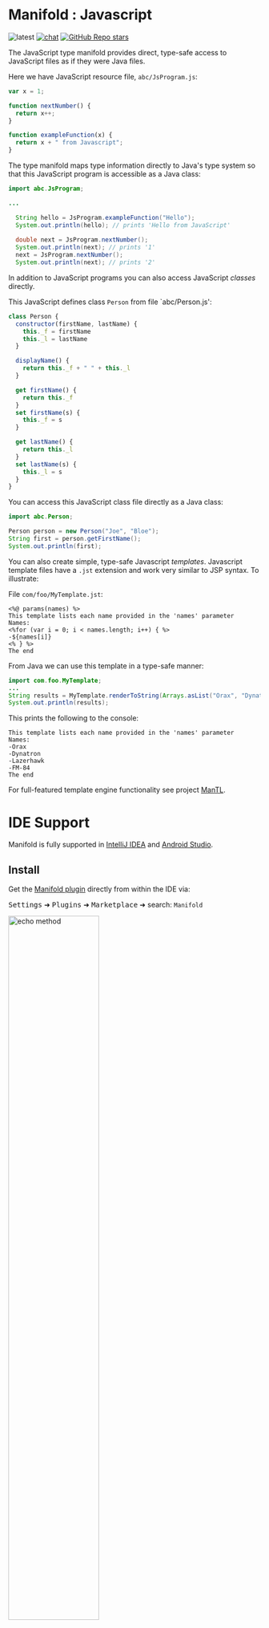 # Manifold : Javascript

![latest](https://img.shields.io/badge/latest-v2025.1.6-royalblue.svg)
[![chat](https://img.shields.io/badge/discord-manifold-seagreen.svg?logo=discord)](https://discord.gg/9x2pCPAASn)
[![GitHub Repo stars](https://img.shields.io/github/stars/manifold-systems/manifold?logo=github&style=flat&color=tan)](https://github.com/manifold-systems/manifold)

The JavaScript type manifold provides direct, type-safe access to JavaScript files
as if they were Java files.

Here we have JavaScript resource file, `abc/JsProgram.js`:
```javascript
var x = 1;

function nextNumber() {
  return x++;
}

function exampleFunction(x) {
  return x + " from Javascript";
}
```

The type manifold maps type information directly to Java's type system so that
this JavaScript program is accessible as a Java class:

```java
import abc.JsProgram;

...

  String hello = JsProgram.exampleFunction("Hello");
  System.out.println(hello); // prints 'Hello from JavaScript'
  
  double next = JsProgram.nextNumber();
  System.out.println(next); // prints '1'
  next = JsProgram.nextNumber();
  System.out.println(next); // prints '2'
```

In addition to JavaScript programs you can also access JavaScript _classes_ directly.

This JavaScript defines class `Person` from file `abc/Person.js':
```javascript
class Person {
  constructor(firstName, lastName) {
    this._f = firstName
    this._l = lastName
  }

  displayName() {
    return this._f + " " + this._l
  }

  get firstName() {
    return this._f
  }
  set firstName(s) {
    this._f = s
  }

  get lastName() {
    return this._l
  }
  set lastName(s) {
    this._l = s
  }
}
```

You can access this JavaScript class file directly as a Java class:
```java
import abc.Person;

Person person = new Person("Joe", "Bloe");
String first = person.getFirstName();
System.out.println(first);
```

You can also create simple, type-safe Javascript _templates_.  Javascript template files have a `.jst` extension
and work very similar to JSP syntax. To illustrate:

File `com/foo/MyTemplate.jst`:
```
<%@ params(names) %>
This template lists each name provided in the 'names' parameter
Names:
<%for (var i = 0; i < names.length; i++) { %>
-${names[i]}
<% } %>
The end
```
From Java we can use this template in a type-safe manner:
```java
import com.foo.MyTemplate;
...
String results = MyTemplate.renderToString(Arrays.asList("Orax", "Dynatron", "Lazerhawk", "FM-84"));
System.out.println(results);
``` 
This prints the following to the console:
```
This template lists each name provided in the 'names' parameter
Names:
-Orax
-Dynatron
-Lazerhawk
-FM-84
The end
```

For full-featured template engine functionality see project [ManTL](https://github.com/manifold-systems/manifold/tree/master/manifold-deps-parent/manifold-templates).


# IDE Support 

Manifold is fully supported in [IntelliJ IDEA](https://www.jetbrains.com/idea/download) and [Android Studio](https://developer.android.com/studio).

## Install

Get the [Manifold plugin](https://plugins.jetbrains.com/plugin/10057-manifold) directly from within the IDE via:

<kbd>Settings</kbd> ➜ <kbd>Plugins</kbd> ➜ <kbd>Marketplace</kbd> ➜ search: `Manifold`

<p><img src="http://manifold.systems/images/ManifoldPlugin.png" alt="echo method" width="60%" height="60%"/></p>

## Sample Project

Experiment with the [Manifold Sample Project](https://github.com/manifold-systems/manifold-sample-project) via:

<kbd>File</kbd> ➜ <kbd>New</kbd> ➜ <kbd>Project from Version Control</kbd> ➜ <kbd>Git</kbd>

<p><img src="http://manifold.systems/images/OpenSampleProjectMenu.png" alt="echo method" width="60%" height="60%"/></p>

Enter: <kbd>https://github.com/manifold-systems/manifold-sample-project.git</kbd>

<p><img src="http://manifold.systems/images/OpenSampleProject.png" alt="echo method" width="60%" height="60%"/></p>

Use the [plugin](https://plugins.jetbrains.com/plugin/10057-manifold) to really boost your productivity. Use code
completion to conveniently access javascript. Make changes to your Javascript files and use the changes immediately,
no compilation!  Find usages of any element in your Javascript files. Perform rename refactors to quickly and safely
make project-wide changes.

# Setup

## Building this project

The `manifold-js` project is defined with Maven.  To build it install Maven and run the following command.

```
mvn compile
```

## Using this project

The `manifold-js` dependency works with all build tooling, including Maven and Gradle. It also works with Java versions
8 - 21.

This project consists of two modules:
* `manifold-js`
* `manifold-js-rt`

For optimal performance and to work with Android and other JVM languages it is recommended to:
* Add a dependency on `manifold-js-rt` (Gradle: "implementation", Maven: "compile")
* Add `manifold-js` to the annotationProcessor path (Gradle: "annotationProcessor", Maven: "annotationProcessorPaths")

## Binaries

If you are *not* using Maven or Gradle, you can download the latest binaries [here](http://manifold.systems/docs.html#download).


## Gradle

>Note, if you are targeting **Android**, please see the [Android](http://manifold.systems/android.html) docs.

>Note, if you are using **Kotlin**, please see the [Kotlin](http://manifold.systems/kotlin.html) docs.

Here is a sample `build.gradle` script. Change `targetCompatibility` and `sourceCompatibility` to your desired Java
version (8 - 21), the script takes care of the rest. 
```groovy
plugins {
    id 'java'
}

group 'systems.manifold'
version '1.0-SNAPSHOT'

targetCompatibility = 11
sourceCompatibility = 11

repositories {
    jcenter()
    maven { url 'https://oss.sonatype.org/content/repositories/snapshots/' }
}

dependencies {
    implementation 'systems.manifold:manifold-js-rt:2025.1.6'
    testImplementation 'junit:junit:4.12'
    // Add manifold to -processorpath for javac
    annotationProcessor 'systems.manifold:manifold-js:2025.1.6'
    testAnnotationProcessor 'systems.manifold:manifold-js:2025.1.6'
}

if (JavaVersion.current() != JavaVersion.VERSION_1_8 &&
    sourceSets.main.allJava.files.any {it.name == "module-info.java"}) {
    tasks.withType(JavaCompile) {
        // if you DO define a module-info.java file:
        options.compilerArgs += ['-Xplugin:Manifold', '--module-path', it.classpath.asPath]
    }
} else {
    tasks.withType(JavaCompile) {
        // If you DO NOT define a module-info.java file:
        options.compilerArgs += ['-Xplugin:Manifold']
    }
}
```
Use with accompanying `settings.gradle` file:
```groovy
rootProject.name = 'MyProject'
```

## Maven

```xml
<?xml version="1.0" encoding="UTF-8"?>
<project xmlns="http://maven.apache.org/POM/4.0.0" xmlns:xsi="http://www.w3.org/2001/XMLSchema-instance" xsi:schemaLocation="http://maven.apache.org/POM/4.0.0 http://maven.apache.org/maven-v4_0_0.xsd">
    <modelVersion>4.0.0</modelVersion>

    <groupId>com.example</groupId>
    <artifactId>my-js-app</artifactId>
    <version>0.1-SNAPSHOT</version>

    <name>My Javascript App</name>

    <properties>
        <!-- set latest manifold version here --> 
        <manifold.version>2025.1.6</manifold.version>
    </properties>
    
    <dependencies>
        <dependency>
            <groupId>systems.manifold</groupId>
            <artifactId>manifold-js-rt</artifactId>
            <version>${manifold.version}</version>
        </dependency>
    </dependencies>


    <!--Add the -Xplugin:Manifold argument for the javac compiler-->
    <build>
        <plugins>
            <plugin>
                <groupId>org.apache.maven.plugins</groupId>
                <artifactId>maven-compiler-plugin</artifactId>
                <version>3.8.0</version>
                <configuration>
                    <source>11</source>
                    <target>11</target>
                    <encoding>UTF-8</encoding>
                    <compilerArgs>
                        <!-- Configure manifold plugin-->
                        <arg>-Xplugin:Manifold</arg>
                    </compilerArgs>
                    <!-- Add the processor path for the plugin -->
                    <annotationProcessorPaths>
                        <path>
                            <groupId>systems.manifold</groupId>
                            <artifactId>manifold-js</artifactId>
                            <version>${manifold.version}</version>
                        </path>
                    </annotationProcessorPaths>
                </configuration>
            </plugin>
        </plugins>
    </build>
</project>
```

# License

Open source Manifold is free and licensed under the [Apache 2.0](http://www.apache.org/licenses/LICENSE-2.0) license.  

# Versioning

For the versions available, see the [tags on this repository](https://github.com/manifold-systems/manifold/tags).

# Author

* [Scott McKinney](mailto:scott@manifold.systems)
